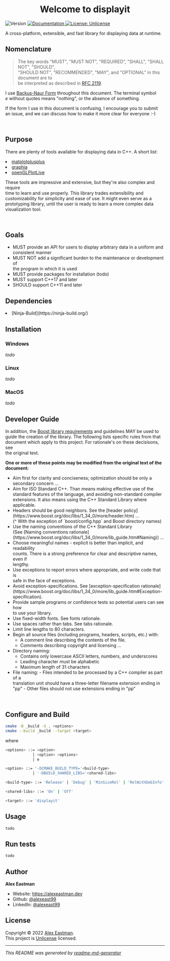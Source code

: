 <h1 align="center">Welcome to displayit</h1>
<p>
  <img alt="Version" src="https://img.shields.io/badge/version-0.0.1-blue.svg?cacheSeconds=2592000" />
  <a href="todo" target="_blank">
    <img alt="Documentation" src="https://img.shields.io/badge/documentation-some-orange.svg" />
  </a>
  <a href="https://unlicense.org" target="_blank">
    <img alt="License: Unlicense" src="https://img.shields.io/badge/License-Unlicense-yellow.svg" />
  </a>
  <!-- <a href="https://twitter.com/-" target="_blank">
    <img alt="Twitter: -" src="https://img.shields.io/twitter/follow/-.svg?style=social" />
  </a> -->
</p>

A cross-platform, extensible, and fast library for displaying data at runtime.

<!-- ### [Homepage](todo)

### [Demo](todo) -->

## Nomenclature
> The key words "MUST", "MUST NOT", "REQUIRED", "SHALL", "SHALL NOT", "SHOULD",<br>
> "SHOULD NOT", "RECOMMENDED",  "MAY", and "OPTIONAL" in this document are to<br>
> be interpreted as described in [RFC 2119](https://www.rfc-editor.org/rfc/rfc2119).

I use [Backus-Naur Form](https://en.wikipedia.org/wiki/Backus%E2%80%93Naur_form)
throughout this document. The terminal symbol<br>
*e* without quotes means "nothing", or the absence of something.

If the form I use in this document is confusing, I encourage you to submit<br>
an issue, and we can discuss how to make it more clear for everyone :-)

<br>

## Purpose
There are plenty of tools available for displaying data in C++. A short list:<br>

<li> <a href=https://github.com/alandefreitas/matplotplusplus>matplotplusplus</a>
<li> <a href=https://github.com/graphia-app/graphia>graphia</a>
<li> <a href=https://github.com/tbattz/openGLPlotLive>openGLPlotLive</a>

<br>

These tools are impressive and extensive, but they're also complex and require<br>
time to learn and use properly. This library trades extensibility and<br>
customizability for simplicity and ease of use. It might even serve as a<br>
prototyping library, until the user is ready to learn a more complex data<br>
visualization tool.

<br>

## Goals
<ul>
<li> MUST provide an API for users to display arbitrary data in a uniform and<br>
consistent manner
<li> MUST NOT add a significant burden to the maintenance or development of<br>
the program in which it is used
<li> MUST provide packages for installation (todo)
<li> MUST support C++17 and later
<li> SHOULD support C++11 and later
</ul>

## Dependencies
<li> [Ninja-Build](https://ninja-build.org/)

## Installation
### Windows
*todo*

### Linux
*todo*

### MacOS
*todo*

## Developer Guide
In addition, the
[Boost library requirements](https://www.boost.org/doc/libs/1_34_0/more/lib_guide.htm)
and guidelines MAY be used to<br>
guide the creation of the library. The following lists specific rules from that<br>
document which apply to this project. For rationale's on these decisisons, see<br>
the original text.

**One or more of these points may be modified from the original text of the<br>
document:**
<ul>
<li> Aim first for clarity and conciseness; optimization should be only a<br>
secondary concern ...

<li> Aim for ISO Standard C++. Than means making effective use of the<br>
standard features of the language, and avoiding non-standard compiler<br>
extensions. It also means using the C++ Standard Library where applicable.

<li> Headers should be good neighbors. See the
[header policy](https://www.boost.org/doc/libs/1_34_0/more/header.htm) ...
<br> (^ With the exception of `boost/config.hpp` and Boost directory names)

<li> Use the naming conventions of the C++ Standard Library<br>
(See [Naming conventions rationale](https://www.boost.org/doc/libs/1_34_0/more/lib_guide.htm#Naming)) ...

<li> Choose meaningful names - explicit is better than implicit, and readability<br>
counts. There is a strong preference for clear and descriptive names, even if<br>
lengthy.

<li> Use exceptions to report errors where appropriate, and write code that is<br>
safe in the face of exceptions.

<li> Avoid exception-specifications. See
[exception-specification rationale](https://www.boost.org/doc/libs/1_34_0/more/lib_guide.htm#Exception-specification).

<li> Provide sample programs or confidence tests so potential users can see how<br>
to use your library.

<li> Use fixed-width fonts.  See fonts rationale.

<li> Use spaces rather than tabs. See tabs rationale.

<li> Limit line lengths to 80 characters.

<li> Begin all source files (including programs, headers, scripts, etc.) with:<br>
<ul>
    <li> A comment line describing the contents of the file.
    <li> Comments describing copyright and licensing ...
</ul>

<li> Directory naming:
<ul>
    <li> Contains only lowercase ASCII letters, numbers, and underscores
    <li> Leading character must be alphabetic
    <li> Maximum length of 31 characters
</ul>

<li> File naming:
  - Files intended to be processed by a C++ compiler as part of a<br>
translation unit should have a three-letter filename extension ending in<br>
"pp"
  - Other files should not use extensions ending in "pp"
</ul>

<br>

## Configure and Build

```sh
cmake -B _build -S . <options>
cmake --build _build --target <target>
```
where
```sh
<options> ::= <option>
            | <option> <options>
            | e

<option> ::= '-DCMAKE_BUILD_TYPE='<build-type>
            | '-DBUILD_SHARED_LIBS='<shared-libs>

<build-type> ::= 'Release' | 'Debug' | 'MinSizeRel' | 'RelWithDebInfo'

<shared-libs> ::= 'On' | 'Off'

<target> ::= 'displayit'
```

## Usage

```sh
todo
```

## Run tests

```sh
todo
```

## Author

**Alex Eastman**
<!-- * Twitter: [@-](https://twitter.com/-) -->

* Website: https://alexeastman.dev
* Github: [@alexeast99](https://github.com/alexeast99)
* LinkedIn: [@alexeast99](https://linkedin.com/in/alexeast99)

<!--
## Contributing

Contributions, issues and feature requests are welcome!<br />Feel free to check [issues page](todo). You can also take a look at the [contributing guide](todo).-->

## License

Copyright © 2022 [Alex Eastman](https://github.com/alexeast99).<br />
This project is [Unlicense](https://unlicense.org) licensed.

***
_This README was generated by [readme-md-generator](https://github.com/kefranabg/readme-md-generator)_